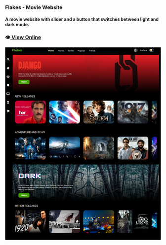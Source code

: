 ### Flakes - Movie Website

#### A movie website with slider and a button that switches between light and dark mode.

### 👁️[ View Online](https://thiagowfer.github.io/movie-website/)

![Print](./img/print.png)
